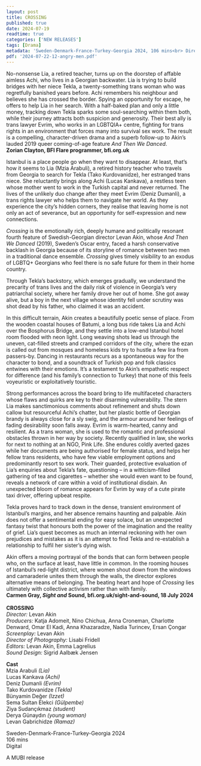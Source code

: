 ```yaml
---
layout: post
title: CROSSING
published: true
date: 2024-07-19
readtime: true
categories: ['NEW RELEASES']
tags: [Drama]
metadata: 'Sweden-Denmark-France-Turkey-Georgia 2024, 106 mins<br> Director: Sidney Lumet'
pdf: '2024-07-22-12-angry-men.pdf'
---
```


No-nonsense Lia, a retired teacher, turns up on the doorstep of affable aimless Achi, who lives in a Georgian backwater. Lia is trying to build bridges with her niece Tekla, a twenty-something trans woman who was regretfully banished years before. Achi remembers his neighbour and believes she has crossed the border. Spying an opportunity for escape, he offers to help Lia in her search. With a half-baked plan and only a little money, tracking down Tekla sparks some soul-searching within them both, while their journey attracts both suspicion and generosity. Their best ally is trans lawyer Evrim, who works in an LGBTQIA+ centre, fighting for trans rights in an environment that forces many into survival sex work. The result is a compelling, character-driven drama and a superb follow-up to Akin’s lauded 2019 queer coming-of-age feature _And Then We Danced_.  
**Zorian Clayton, BFI Flare programmer, bfi.org.uk**  

Istanbul is a place people go when they want to disappear. At least, that’s how it seems to Lia (Mzia Arabuli), a retired history teacher who travels from Georgia to search for Tekla (Tako Kurdovanidze), her estranged trans niece. She reluctantly brings along Achi (Lucas Kankava), a restless teen whose mother went to work in the Turkish capital and never returned. The lives of the unlikely duo change after they meet Evrim (Deniz Dumanli), a trans rights lawyer who helps them to navigate her world. As they experience the city’s hidden corners, they realise that leaving home is not only an act of severance, but an opportunity for self-expression and new connections.

_Crossing_ is the emotionally rich, deeply humane and politically resonant fourth feature of Swedish-Georgian director Levan Akin, whose _And Then We Danced_ (2019), Sweden’s Oscar entry, faced a harsh conservative backlash in Georgia because of its storyline of romance between two men in a traditional dance ensemble. _Crossing_ gives timely visibility to an exodus of LGBTQ+ Georgians who feel there is no safe future for them in their home country.

Through Tekla’s backstory, which emerges gradually, we understand the precarity of trans lives and the daily risk of violence in Georgia’s very patriarchal society, where her family drove her out of home. She got away alive, but a boy in the next village whose identity fell under scrutiny was shot dead by his father, who claimed it was an accident.

In this difficult terrain, Akin creates a beautifully poetic sense of place. From the wooden coastal houses of Batumi, a long bus ride takes Lia and Achi over the Bosphorus Bridge, and they settle into a low-end Istanbul hotel room flooded with neon light. Long weaving shots lead us through the uneven, cat-filled streets and cramped corridors of the city, where the ezan is called out from mosques and homeless kids try to hustle a few lira from passers-by. Dancing in restaurants recurs as a spontaneous way for the character to bond, and a soundtrack of Turkish pop and folk classics entwines with their emotions. It’s a testament to Akin’s empathetic respect for difference (and his family’s connection to Turkey) that none of this feels voyeuristic or exploitatively touristic.

Strong performances across the board bring to life multifaceted characters whose flaws and quirks are key to their disarming vulnerability. The stern Lia makes sanctimonious comments about refinement and shuts down callow but resourceful Achi’s chatter, but her plastic bottle of Georgian brandy is always close for a sly swig, and the armour around her feelings of fading desirability soon falls away. Evrim is warm-hearted, canny and resilient. As a trans woman, she is used to the romantic and professional obstacles thrown in her way by society. Recently qualified in law, she works for next to nothing at an NGO, Pink Life. She endures coldly averted gazes while her documents are being authorised for female status, and helps her fellow trans residents, who have few viable employment options and predominantly resort to sex work. Their guarded, protective evaluation of Lia’s enquiries about Tekla’s fate, questioning – in a witticism-filled gathering of tea and cigarettes – whether she would even want to be found, reveals a network of care within a void of institutional disdain. An unexpected bloom of romance appears for Evrim by way of a cute pirate taxi driver, offering upbeat respite.

Tekla proves hard to track down in the dense, transient environment of Istanbul’s margins, and her absence remains haunting and palpable. Akin does not offer a sentimental ending for easy solace, but an unexpected fantasy twist that honours both the power of the imagination and the reality of grief. Lia’s quest becomes as much an internal reckoning with her own prejudices and mistakes as it is an attempt to find Tekla and re-establish a relationship to fulfil her sister’s dying wish.

Akin offers a moving portrayal of the bonds that can form between people who, on the surface at least, have little in common. In the rooming houses of Istanbul’s red-light district, where women shout down from the windows and camaraderie unites them through the walls, the director explores alternative means of belonging. The beating heart and hope of _Crossing_ lies ultimately with collective activism rather than with family.  
**Carmen Gray, _Sight and_ Sound, bfi.org.uk/sight-and-sound, 18 July 2024**  
<br>
**CROSSING**  
_Director:_ Levan Akin  
_Producers:_ Katja Adomeit, Nino Chichua, Anna Croneman, Charlotte Denward, Omar El Kadi, Anna Khazaradze, Nadia Turincev, Ersan Çongar  
_Screenplay:_ Levan Akin  
_Director of Photography:_ Lisabi Fridell  
_Editors:_ Levan Akin, Emma Lagrelius  
_Sound Design:_ Sigrid Aalbæk Jensen  

**Cast**  
Mzia Arabuli _(Lia)_  
Lucas Kankava _(Achi)_  
Deniz Dumanli _(Evrim)_  
Tako Kurdovanidze _(Tekla)_  
Bünyamin Değer _(Izzet)_  
Sema Sultan Elekci _(Gülpembe)_  
Ziya Sudançıkmaz _(student)_  
Derya Günaydın _(young woman)_  
Levan Gabrichidze _(Ramaz)_  

Sweden-Denmark-France-Turkey-Georgia 2024  
106 mins  
Digital  

  

A MUBI release 
<!--stackedit_data:
eyJoaXN0b3J5IjpbMTY5Mzc4MTkyNl19
-->